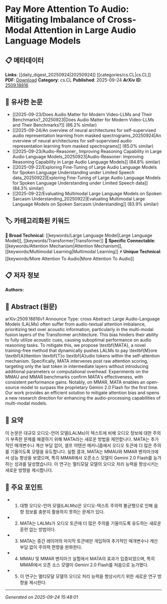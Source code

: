 <!-- KEYWORD_LINKING_METADATA:
{
  "processed_timestamp": "2025-09-24T15:48:01.726120",
  "vocabulary_version": "1.0",
  "selected_keywords": [
    "Large Language Model",
    "Transformer",
    "Attention Mechanism",
    "More Attention To Audio",
    "Multimodal Learning"
  ],
  "rejected_keywords": [],
  "similarity_scores": {
    "Large Language Model": 0.78,
    "Transformer": 0.8,
    "Attention Mechanism": 0.85,
    "More Attention To Audio": 0.9,
    "Multimodal Learning": 0.82
  },
  "extraction_method": "AI_prompt_based",
  "budget_applied": true,
  "candidates_json": {
    "candidates": [
      {
        "surface": "Large Audio-Language Models",
        "canonical": "Large Language Model",
        "aliases": [
          "LALMs"
        ],
        "category": "broad_technical",
        "rationale": "Connects to existing research on large models, bridging audio and language processing.",
        "novelty_score": 0.45,
        "connectivity_score": 0.88,
        "specificity_score": 0.65,
        "link_intent_score": 0.78
      },
      {
        "surface": "Transformer architecture",
        "canonical": "Transformer",
        "aliases": [],
        "category": "broad_technical",
        "rationale": "A foundational model architecture relevant to many multi-modal systems.",
        "novelty_score": 0.3,
        "connectivity_score": 0.92,
        "specificity_score": 0.7,
        "link_intent_score": 0.8
      },
      {
        "surface": "Attention Mechanism",
        "canonical": "Attention Mechanism",
        "aliases": [],
        "category": "specific_connectable",
        "rationale": "Central to the paper's method, linking to broader attention-based model research.",
        "novelty_score": 0.4,
        "connectivity_score": 0.85,
        "specificity_score": 0.75,
        "link_intent_score": 0.85
      },
      {
        "surface": "MATA",
        "canonical": "More Attention To Audio",
        "aliases": [],
        "category": "unique_technical",
        "rationale": "A novel method proposed by the paper, crucial for understanding its contribution.",
        "novelty_score": 0.75,
        "connectivity_score": 0.65,
        "specificity_score": 0.85,
        "link_intent_score": 0.9
      },
      {
        "surface": "Multimodal fusion layers",
        "canonical": "Multimodal Learning",
        "aliases": [],
        "category": "specific_connectable",
        "rationale": "Key to understanding the integration of audio and text in models.",
        "novelty_score": 0.55,
        "connectivity_score": 0.8,
        "specificity_score": 0.78,
        "link_intent_score": 0.82
      }
    ],
    "ban_list_suggestions": [
      "audio-textual attention imbalance",
      "acoustic cues",
      "open-source model"
    ]
  },
  "decisions": [
    {
      "candidate_surface": "Large Audio-Language Models",
      "resolved_canonical": "Large Language Model",
      "decision": "linked",
      "scores": {
        "novelty": 0.45,
        "connectivity": 0.88,
        "specificity": 0.65,
        "link_intent": 0.78
      }
    },
    {
      "candidate_surface": "Transformer architecture",
      "resolved_canonical": "Transformer",
      "decision": "linked",
      "scores": {
        "novelty": 0.3,
        "connectivity": 0.92,
        "specificity": 0.7,
        "link_intent": 0.8
      }
    },
    {
      "candidate_surface": "Attention Mechanism",
      "resolved_canonical": "Attention Mechanism",
      "decision": "linked",
      "scores": {
        "novelty": 0.4,
        "connectivity": 0.85,
        "specificity": 0.75,
        "link_intent": 0.85
      }
    },
    {
      "candidate_surface": "MATA",
      "resolved_canonical": "More Attention To Audio",
      "decision": "linked",
      "scores": {
        "novelty": 0.75,
        "connectivity": 0.65,
        "specificity": 0.85,
        "link_intent": 0.9
      }
    },
    {
      "candidate_surface": "Multimodal fusion layers",
      "resolved_canonical": "Multimodal Learning",
      "decision": "linked",
      "scores": {
        "novelty": 0.55,
        "connectivity": 0.8,
        "specificity": 0.78,
        "link_intent": 0.82
      }
    }
  ]
}
-->

# Pay More Attention To Audio: Mitigating Imbalance of Cross-Modal Attention in Large Audio Language Models

## 📋 메타데이터

**Links**: [[daily_digest_20250924|20250924]] [[categories/cs.CL|cs.CL]]
**PDF**: [Download](https://arxiv.org/pdf/2509.18816.pdf)
**Category**: cs.CL
**Published**: 2025-09-24
**ArXiv ID**: [2509.18816](https://arxiv.org/abs/2509.18816)

## 🔗 유사한 논문
- [[2025-09-23/Does Audio Matter for Modern Video-LLMs and Their Benchmarks?_20250923|Does Audio Matter for Modern Video-LLMs and Their Benchmarks?]] (86.2% similar)
- [[2025-09-24/An overview of neural architectures for self-supervised audio representation learning from masked spectrograms_20250924|An overview of neural architectures for self-supervised audio representation learning from masked spectrograms]] (85.0% similar)
- [[2025-09-23/Audio-Reasoner_ Improving Reasoning Capability in Large Audio Language Models_20250923|Audio-Reasoner: Improving Reasoning Capability in Large Audio Language Models]] (84.8% similar)
- [[2025-09-22/Exploring Fine-Tuning of Large Audio Language Models for Spoken Language Understanding under Limited Speech data_20250922|Exploring Fine-Tuning of Large Audio Language Models for Spoken Language Understanding under Limited Speech data]] (84.3% similar)
- [[2025-09-22/Evaluating Multimodal Large Language Models on Spoken Sarcasm Understanding_20250922|Evaluating Multimodal Large Language Models on Spoken Sarcasm Understanding]] (83.9% similar)

## 🏷️ 카테고리화된 키워드
**🧠 Broad Technical**: [[keywords/Large Language Model|Large Language Model]], [[keywords/Transformer|Transformer]]
**🔗 Specific Connectable**: [[keywords/Attention Mechanism|Attention Mechanism]], [[keywords/Multimodal Learning|Multimodal Learning]]
**⚡ Unique Technical**: [[keywords/More Attention To Audio|More Attention To Audio]]

## 📋 저자 정보

**Authors:** 

## 📄 Abstract (원문)

arXiv:2509.18816v1 Announce Type: cross 
Abstract: Large Audio-Language Models (LALMs) often suffer from audio-textual attention imbalance, prioritizing text over acoustic information, particularly in the multi-modal fusion layers of the Transformer architecture. This bias hinders their ability to fully utilize acoustic cues, causing suboptimal performance on audio reasoning tasks. To mitigate this, we propose \textbf{MATA}, a novel training-free method that dynamically pushes LALMs to pay \textbf{M}ore \textbf{A}ttention \textbf{T}o \textbf{A}udio tokens within the self-attention mechanism. Specifically, MATA intervenes post raw attention scoring, targeting only the last token in intermediate layers without introducing additional parameters or computational overhead. Experiments on the MMAU and MMAR benchmarks confirm MATA's effectiveness, with consistent performance gains. Notably, on MMAR, MATA enables an open-source model to surpass the proprietary Gemini 2.0 Flash for the first time. Our work provides an efficient solution to mitigate attention bias and opens a new research direction for enhancing the audio-processing capabilities of multi-modal models.

## 📝 요약

이 논문은 대규모 오디오-언어 모델(LALMs)이 텍스트에 비해 오디오 정보에 대한 주의가 부족한 문제를 해결하기 위해 MATA라는 새로운 방법을 제안합니다. MATA는 추가적인 매개변수나 계산 부담 없이, 셀프 어텐션 메커니즘에서 오디오 토큰에 더 많은 주의를 기울이도록 모델을 유도합니다. 실험 결과, MATA는 MMAU와 MMAR 벤치마크에서 성능 향상을 보였으며, 특히 MMAR에서 오픈소스 모델이 Gemini 2.0 Flash를 능가하는 성과를 달성했습니다. 이 연구는 멀티모달 모델의 오디오 처리 능력을 향상시키는 새로운 방향을 제시합니다.

## 🎯 주요 포인트

- 1. 대형 오디오-언어 모델(LALMs)은 오디오-텍스트 주의력 불균형으로 인해 음향 정보를 충분히 활용하지 못하는 문제가 있다.
- 2. MATA는 LALMs가 오디오 토큰에 더 많은 주의를 기울이도록 유도하는 새로운 훈련 없는 방법이다.
- 3. MATA는 중간 레이어의 마지막 토큰에만 개입하여 추가적인 매개변수나 계산 부담 없이 주의력 편향을 완화한다.
- 4. MMAU 및 MMAR 벤치마크 실험에서 MATA의 효과가 입증되었으며, 특히 MMAR에서 오픈 소스 모델이 Gemini 2.0 Flash를 처음으로 능가했다.
- 5. 이 연구는 멀티모달 모델의 오디오 처리 능력을 향상시키기 위한 새로운 연구 방향을 제시한다.


---

*Generated on 2025-09-24 15:48:01*